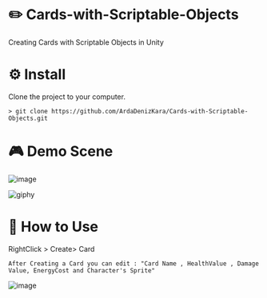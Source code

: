 # ✏️ Cards-with-Scriptable-Objects
Creating Cards with Scriptable Objects in Unity
# ⚙️ Install

Clone the project to your computer.
```
> git clone https://github.com/ArdaDenizKara/Cards-with-Scriptable-Objects.git
```
# 🎮 Demo Scene
![image](https://user-images.githubusercontent.com/56769449/212496249-ad1abac5-a919-4e66-a2ba-3db1ea61bfb6.png)

![giphy](https://user-images.githubusercontent.com/56769449/212497111-d2ffff6c-1d22-4b15-9efd-aa4d857474b6.gif)

# 📑 How to Use 

RightClick > Create> Card
```
After Creating a Card you can edit : "Card Name , HealthValue , Damage Value, EnergyCost and Character's Sprite"
```
![image](https://user-images.githubusercontent.com/56769449/212497269-f8fd7056-57dc-421f-878c-64957374ca5d.png)

